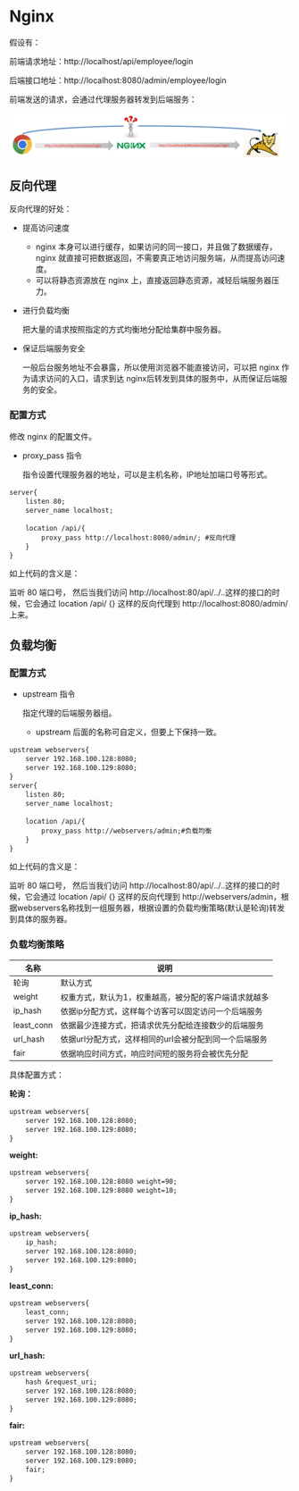 # Nginx

假设有：

前端请求地址：http://localhost/api/employee/login

后端接口地址：http://localhost:8080/admin/employee/login

前端发送的请求，会通过代理服务器转发到后端服务：

![image-20231016164250399](images/Nginx/image-20231016164250399-1697445770979-1.png)

## 反向代理

反向代理的好处：

- 提高访问速度

	- nginx 本身可以进行缓存，如果访问的同一接口，并且做了数据缓存，nginx 就直接可把数据返回，不需要真正地访问服务端，从而提高访问速度。
	- 可以将静态资源放在 nginx 上，直接返回静态资源，减轻后端服务器压力。

- 进行负载均衡

	把大量的请求按照指定的方式均衡地分配给集群中服务器。

- 保证后端服务安全

	一般后台服务地址不会暴露，所以使用浏览器不能直接访问，可以把 nginx 作为请求访问的入口，请求到达 nginx后转发到具体的服务中，从而保证后端服务的安全。

### 配置方式

修改 nginx 的配置文件。

- proxy_pass 指令

	指令设置代理服务器的地址，可以是主机名称，IP地址加端口号等形式。

```nginx
server{
    listen 80;
    server_name localhost;
    
    location /api/{
        proxy_pass http://localhost:8080/admin/; #反向代理
    }
}
```

如上代码的含义是：

监听 80 端口号， 然后当我们访问 http://localhost:80/api/../..这样的接口的时候，它会通过 location /api/ {} 这样的反向代理到 http://localhost:8080/admin/ 上来。

## 负载均衡

### 配置方式

- upstream 指令

	指定代理的后端服务器组。

	- upstream 后面的名称可自定义，但要上下保持一致。

```nginx
upstream webservers{
    server 192.168.100.128:8080;
    server 192.168.100.129:8080;
}
server{
    listen 80;
    server_name localhost;
    
    location /api/{
        proxy_pass http://webservers/admin;#负载均衡
    }
}
```

如上代码的含义是：

监听 80 端口号， 然后当我们访问 http://localhost:80/api/../..这样的接口的时候，它会通过 location /api/ {} 这样的反向代理到 http://webservers/admin，根据webservers名称找到一组服务器，根据设置的负载均衡策略(默认是轮询)转发到具体的服务器。

### 负载均衡策略

| **名称**   | **说明**                                               |
| ---------- | ------------------------------------------------------ |
| 轮询       | 默认方式                                               |
| weight     | 权重方式，默认为1，权重越高，被分配的客户端请求就越多  |
| ip_hash    | 依据ip分配方式，这样每个访客可以固定访问一个后端服务   |
| least_conn | 依据最少连接方式，把请求优先分配给连接数少的后端服务   |
| url_hash   | 依据url分配方式，这样相同的url会被分配到同一个后端服务 |
| fair       | 依据响应时间方式，响应时间短的服务将会被优先分配       |

具体配置方式：

**轮询：**

```nginx
upstream webservers{
    server 192.168.100.128:8080;
    server 192.168.100.129:8080;
}
```

**weight:**

```nginx
upstream webservers{
    server 192.168.100.128:8080 weight=90;
    server 192.168.100.129:8080 weight=10;
}
```

**ip_hash:**

```nginx
upstream webservers{
    ip_hash;
    server 192.168.100.128:8080;
    server 192.168.100.129:8080;
}
```

**least_conn:**

```nginx
upstream webservers{
    least_conn;
    server 192.168.100.128:8080;
    server 192.168.100.129:8080;
}
```

**url_hash:**

```nginx
upstream webservers{
    hash &request_uri;
    server 192.168.100.128:8080;
    server 192.168.100.129:8080;
}
```

**fair:**

```nginx
upstream webservers{
    server 192.168.100.128:8080;
    server 192.168.100.129:8080;
    fair;
}
```

